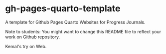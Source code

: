 # gh-pages-quarto-template

A template for Github Pages Quarto Websites for Progress Journals. 

Note to students: You might want to change this README file to reflect your work on Github repository.

Kemal's try on Web.
